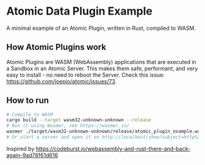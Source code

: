 # Atomic Data Plugin Example

A minimal example of an Atomic Plugin, written in Rust, compiled to WASM.

## How Atomic Plugins work

Atomic Plugins are WASM (WebAssembly) applications that are executed in a Sandbox in an Atomic Server.
This makes them safe, performant, and very easy to install - no need to reboot the Server.
Check this issue: https://github.com/joepio/atomic/issues/73.

## How to run

```bash
# Compile to WASM
cargo build --target wasm32-unknown-unknown --release
# Run it using Wasmer, see https://wasmer.io/
wasmer ./target/wasm32-unknown-unknown/release/atomic_plugin_example.wasm -i fibonacci 20
# Or start a server and open it on http://localhost/show?subject=http%3A%2F%2Flocalhost%2Fwasm
```

Inspired by https://codeburst.io/webassembly-and-rust-there-and-back-again-9ad76f61d616
